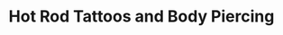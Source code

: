 ---
title: "Hot Rod Tattoos and Body Piercing"
url: /colorado-springs/hot-rod-tattoos-and-body-piercing/
shop: tattoo
---